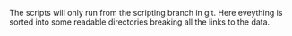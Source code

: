The scripts will only run from the scripting branch in git.
Here eveything is sorted into some readable directories breaking all the links to the data.